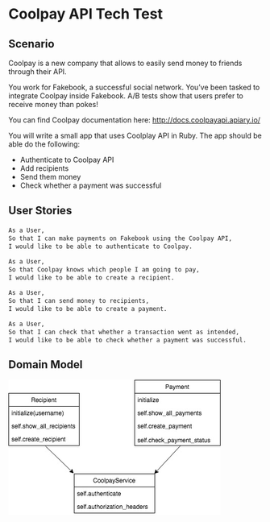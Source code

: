 # Coolpay API Tech Test
## Scenario

Coolpay is a new company that allows to easily send money to friends through their API.

You work for Fakebook, a successful social network. You’ve been tasked to integrate Coolpay inside Fakebook. A/B tests show that users prefer to receive money than pokes!

You can find Coolpay documentation here: http://docs.coolpayapi.apiary.io/

You will write a small app that uses Coolplay API in Ruby. The app should be able do the following:

- Authenticate to Coolpay API
- Add recipients
- Send them money
- Check whether a payment was successful

## User Stories

```
As a User,
So that I can make payments on Fakebook using the Coolpay API,
I would like to be able to authenticate to Coolpay.
```

```
As a User,
So that Coolpay knows which people I am going to pay,
I would like to be able to create a recipient.
```

```
As a User,
So that I can send money to recipients,
I would like to be able to create a payment.
```

```
As a User,
So that I can check that whether a transaction went as intended,
I would like to be able to check whether a payment was successful.
```
## Domain Model
![Domain Model](Fakebook-CoolpayAPI-domain-model.jpg)
